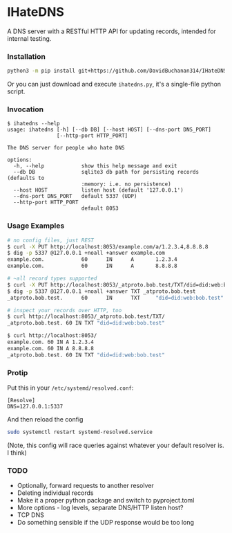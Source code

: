 # IHateDNS

A DNS server with a RESTful HTTP API for updating records, intended for internal testing.

### Installation

```sh
python3 -m pip install git+https://github.com/DavidBuchanan314/IHateDNS
```

Or you can just download and execute `ihatedns.py`, it's a single-file python script.

### Invocation

```
$ ihatedns --help
usage: ihatedns [-h] [--db DB] [--host HOST] [--dns-port DNS_PORT]
                [--http-port HTTP_PORT]

The DNS server for people who hate DNS

options:
  -h, --help            show this help message and exit
  --db DB               sqlite3 db path for persisting records (defaults to
                        :memory: i.e. no persistence)
  --host HOST           listen host (default '127.0.0.1')
  --dns-port DNS_PORT   default 5337 (UDP)
  --http-port HTTP_PORT
                        default 8053
```

### Usage Examples

```sh
# no config files, just REST
$ curl -X PUT http://localhost:8053/example.com/a/1.2.3.4,8.8.8.8
$ dig -p 5337 @127.0.0.1 +noall +answer example.com
example.com.            60      IN      A       1.2.3.4
example.com.            60      IN      A       8.8.8.8

# ~all record types supported
$ curl -X PUT http://localhost:8053/_atproto.bob.test/TXT/did=did:web:bob.test
$ dig -p 5337 @127.0.0.1 +noall +answer TXT _atproto.bob.test
_atproto.bob.test.      60      IN      TXT     "did=did:web:bob.test"

# inspect your records over HTTP, too
$ curl http://localhost:8053/_atproto.bob.test/TXT/
_atproto.bob.test. 60 IN TXT "did=did:web:bob.test"

$ curl http://localhost:8053/
example.com. 60 IN A 1.2.3.4
example.com. 60 IN A 8.8.8.8
_atproto.bob.test. 60 IN TXT "did=did:web:bob.test"
```

### Protip

Put this in your `/etc/systemd/resolved.conf`:
```
[Resolve]
DNS=127.0.0.1:5337
```
And then reload the config
```sh
sudo systemctl restart systemd-resolved.service
```

(Note, this config will race queries against whatever your default resolver is. I think)

### TODO

- Optionally, forward requests to another resolver
- Deleting individual records
- Make it a proper python package and switch to pyproject.toml
- More options - log levels, separate DNS/HTTP listen host?
- TCP DNS
- Do something sensible if the UDP response would be too long

